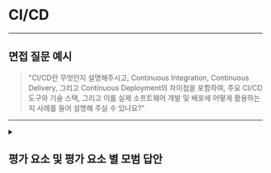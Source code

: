 # CI/CD

---

## 면접 질문 예시

> "CI/CD란 무엇인지 설명해주시고, Continuous Integration, Continuous Delivery, 그리고 Continuous Deployment의 차이점을 포함하여, 주요 CI/CD 도구와 기술 스택, 그리고 이를 실제 소프트웨어 개발 및 배포에 어떻게 활용하는지 사례를 들어 설명해 주실 수 있나요?"

---

<details>
  <summary><h2> 평가 요소 및 평가 요소 별 모범 답안</h2></summary>

  ### 1. CI/CD의 정의 및 목적
  - 포함내용
    - 정의: CI(Continuous Integration)는 개발자들이 자주 코드를 통합하여 자동 빌드와 테스트를 수행하는 프로세스이고, CD(Continuous Delivery 또는 Continuous Deployment)는 이 자동화된 결과물을 프로덕션 환경에 배포하는 단계를 의미
    - 목적: 빠른 피드백 제공, 버그 조기 발견, 소프트웨어 품질 향상, 그리고 개발 주기 단축.
  - <details>
    <summary>모범 답안 예시 : </summary>
    
      > "CI/CD는 소프트웨어 개발에서 코드의 지속적인 통합과 자동화된 빌드, 테스트, 배포 과정을 통해 개발 주기를 단축하고 품질을 향상시키기 위한 접근 방식입니다. CI는 개발자들이 변경한 코드를 자주 통합하여 자동 빌드와 테스트를 수행하고, CD는 이 결과물을 배포 가능한 상태로 유지하거나 자동으로 프로덕션에 배포하는 것을 의미합니다."
    </details>

  ### 2. CI/CD 구성 요소 및 프로세스
  - 포함내용
    - 구성 요소: 소스 코드 저장소, 빌드 서버, 자동화 테스트 도구, 배포 파이프라인.
    - 프로세스: 코드 커밋 → 자동 빌드 및 테스트 실행 → 피드백 제공 및 오류 수정 → 성공 시 배포 (Continuous Delivery는 수동 승인 포함, Continuous Deployment는 자동 배포).
  - <details>
    <summary>모범 답안 예시 : </summary>
    
      > "CI/CD 파이프라인은 코드가 저장소에 커밋되면 자동으로 빌드와 테스트가 실행되고, 테스트 결과에 따라 배포 단계로 이어집니다. 이때, 버전 관리 시스템, 빌드 서버, 테스트 자동화 도구, 그리고 배포 시스템이 핵심 구성 요소로 작용합니다."
    </details>

  ### 3. CI/CD의 종류: CI, Continuous Delivery, Continuous Deployment
  - 포함내용
    - Continuous Integration (CI): 코드 변경을 자주 통합하고, 자동화된 빌드 및 테스트를 통해 문제를 조기에 발견하는 단계.
    - Continuous Delivery (CD): CI의 결과물을 항상 배포 가능한 상태로 유지하며, 수동 승인을 거쳐 배포하는 단계.
    - Continuous Deployment (CD): 검증된 코드를 자동으로 프로덕션에 배포하여 변경 사항이 사용자에게 신속히 전달되도록 하는 방식.
  - <details>
    <summary>모범 답안 예시 : </summary>

      > "CI는 개발자가 코드를 자주 통합하고, 자동 빌드와 테스트를 통해 문제를 조기에 발견하는 과정입니다. Continuous Delivery는 항상 배포 가능한 상태를 유지하며 보통 수동 승인을 거쳐 배포하는 방식이며, Continuous Deployment는 검증된 코드를 자동으로 프로덕션에 배포해 사용자에게 빠르게 전달하는 방법입니다."
    </details>

  ### 4. 주요 CI/CD 도구 및 기술 스택
  - 포함내용
    - 도구 예시: Jenkins, GitLab CI/CD, Travis CI, CircleCI, Bamboo, TeamCity 등
    - 특징: 각 도구는 자동 빌드, 테스트, 배포를 지원하며, 환경에 맞게 오픈 소스와 상용 제품 중 선택 가능
  - <details>
    <summary>모범 답안 예시 : </summary>
    
      > "Jenkins, GitLab CI/CD, Travis CI, CircleCI 등 다양한 도구들이 CI/CD 파이프라인 구축에 활용됩니다. 예를 들어, Jenkins는 플러그인 기반 확장성이 뛰어나고, GitLab CI/CD는 코드 관리부터 배포까지 원스톱 솔루션을 제공합니다."
    </details>

  ### 5. CI/CD 도입의 장점과 단점
  - 포함내용
    - 장점: 자동화된 빌드와 테스트로 빠른 피드백을 제공하며, 코드 변경 사항을 신속하게 배포할 수 있어 소프트웨어 품질 향상 및 개발 주기 단축에 기여. 또한, 서버에 상태 정보를 저장하지 않아 확장성이 뛰어남
    - 단점: 초기 도입 및 설정 비용이 발생하며, 테스트 자동화가 부족하면 기대 효과를 보기 어렵고, 복잡한 배포 파이프라인의 유지 관리가 필요합니다.
  - <details>
    <summary>모범 답안 예시 : </summary>
    
      > "CI/CD를 도입하면 자동화된 빌드, 테스트, 배포 과정을 통해 버그를 조기에 발견하고 신속하게 사용자에게 업데이트를 제공할 수 있습니다. 그러나 초기 도입 비용과 환경 구성의 복잡성, 그리고 테스트 자동화 범위의 한계 등이 단점으로 작용할 수 있습니다."
    </details>

  ### 6. 심화 지식
  - 포함내용
    - 배포 전략: 롤링 업데이트, 블루그린 배포, 카나리 배포 등을 통해 무중단 배포와 리스크 관리를 수행
      - 롤링 업데이트 : 기존 애플리케이션 인스턴스를 순차적으로 새 버전으로 교체하는 방식입니다. 한 번에 전체 시스템을 업데이트하지 않고, 점진적으로 업데이트를 진행하여 중단 없이 배포
      - 블루그린 배포 : 프로덕션 환경과 동일한 두 개의 환경(블루와 그린)을 마련한 후, 새 버전을 먼저 그린 환경에 배포하고 검증, 검증이 완료되면 트래픽을 기존의 블루 환경에서 그린 환경으로 전환하여 무중단 배포를 달성
      - 카나리 배포 : 새로운 버전을 소수의 사용자에게 먼저 배포하여 문제점을 확인한 후, 점진적으로 전체 사용자에게 확대 적용하는 전략. 초기 소규모 배포를 통해 안정성을 검증하고, 문제가 발생하면 빠르게 롤백할 수 있는 장점 존재
    - 인프라 연계: Docker, Kubernetes 등 컨테이너화 및 오케스트레이션 기술과의 통합을 통해 배포 자동화를 극대화
    - 모니터링 및 로깅: CI/CD 파이프라인의 성능과 상태를 모니터링하기 위한 로깅 시스템 구축이 중요
    - DevOps 문화: CI/CD는 단순한 도구 이상의 의미를 가지며, 개발과 운영 간의 협업을 강화하고 지속적인 개선을 추구하는 DevOps 문화를 확산시키는 역할 수행
  - <details>
  - <details>
    <summary>모범 답안 예시 : </summary>
    
      > "추가적으로, 롤링 업데이트, 블루그린 배포, 카나리 배포 등 다양한 배포 전략을 활용해 서비스 중단 없이 코드를 배포할 수 있으며, Docker와 Kubernetes 같은 컨테이너화 기술과의 연계를 통해 CI/CD 파이프라인의 효율성을 극대화할 수 있습니다. 또한, 효과적인 모니터링 및 로깅 시스템을 구축하여 문제가 발생할 때 신속하게 대응하는 것이 중요하며, 이러한 기술적 도구와 함께 DevOps 문화를 통해 개발과 운영 간 협업을 강화하는 것도 큰 장점입니다."
    </details>
</details>
